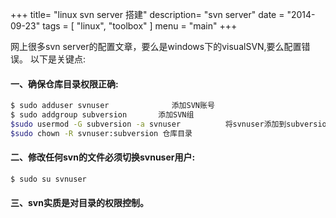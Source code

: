 +++
title= "linux svn server 搭建"
description= "svn server"
date = "2014-09-23"
tags = [
    "linux",
    "toolbox"
]
menu = "main"
+++

网上很多svn server的配置文章，要么是windows下的visualSVN,要么配置错误。
以下是关键点:
#### 一、确保仓库目录权限正确:
```bash
$ sudo adduser svnuser              添加SVN账号
$ sudo addgroup subversion       添加SVN组
$sudo usermod -G subversion -a svnuser          将svnuser添加到subversion组
$sudo chown -R svnuser:subversion 仓库目录 
```
#### 二、修改任何svn的文件必须切换svnuser用户:
```bash
$ sudo su svnuser 
```

#### 三、svn实质是对目录的权限控制。
